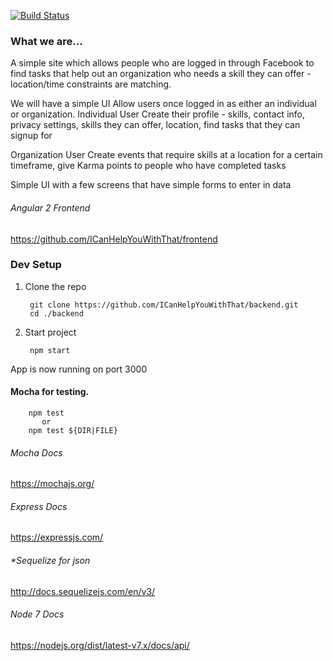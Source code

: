 [![Build Status](https://travis-ci.org/ICanHelpYouWithThat/backend.svg?branch=master)](https://travis-ci.org/ICanHelpYouWithThat/backend)

### What we are...
A simple site which allows people who are logged in through Facebook to find tasks that help out an organization who needs a skill they can offer - location/time constraints are matching.

We will have a simple UI Allow users once logged in as either an individual or organization. Individual User Create their profile - skills, contact info, privacy settings, skills they can offer, location, find tasks that they can signup for

Organization User Create events that require skills at a location for a certain timeframe, give Karma points to people who have completed tasks

Simple UI with a few screens that have simple forms to enter in data

###### *Angular 2 Frontend*
https://github.com/ICanHelpYouWithThat/frontend

###  Dev Setup
1) Clone the repo
        
        git clone https://github.com/ICanHelpYouWithThat/backend.git
        cd ./backend

2) Start project

        npm start

App is now running on port 3000

#### Mocha for testing.

        npm test
           or
        npm test ${DIR|FILE}

###### *Mocha Docs*
https://mochajs.org/

###### *Express Docs*
https://expressjs.com/

###### *Sequelize for json 
http://docs.sequelizejs.com/en/v3/

###### *Node 7 Docs*
https://nodejs.org/dist/latest-v7.x/docs/api/

